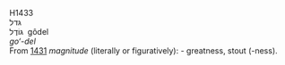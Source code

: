 H1433  
גּדל  
גּוֹדֶל ‎ gôdel  
*go‘-del*  
From [1431](h1431) *magnitude* (literally or figuratively): - greatness,
stout (-ness).  
